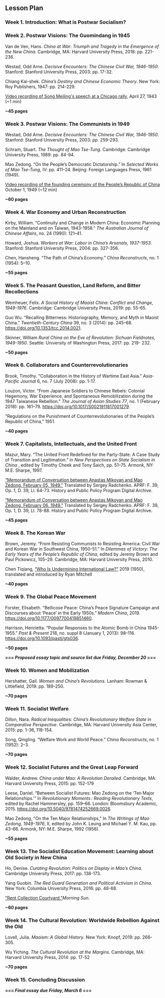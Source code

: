 ## Lesson Plan

### Week 1. Introduction: What is Postwar Socialism?

### Week 2. Postwar Visions: The Guomindang in 1945

Van de Ven, Hans. _China at War: Triumph and Tragedy in the Emergence of the New China._ Cambridge, MA: Harvard University Press, 2018: pp. 221-236.

Westad, Odd Arne. _Decisive Encounters: The Chinese Civil War, 1946-1950_. Stanford: Stanford University Press, 2003: pp. 17-32.

Chiang Kai-shek. _China’s Destiny and Chinese Economic Theory_. New York: Roy Publishers, 1947: pp. 214-229.

[Video recording of Song Meiling's speech at a Chicago rally](https://www.youtube.com/watch?v=PNn3Hmjl08M), April 27, 1943 (~1 min)

**~45 pages**

### Week 3. Postwar Visions: The Communists in 1949

Westad, Odd Arne. _Decisive Encounters: The Chinese Civil War, 1946-1950_. Stanford: Stanford University Press, 2003: pp. 259-293.

Schram, Stuart. _The Thought of Mao Tse-Tung._ Cambridge: Cambridge University Press, 1989: pp. 84-94.

Mao Zedong. “On the People’s Democratic Dictatorship.” In _Selected Works of Mao Tse-Tung_, IV: pp. 411–24. Beijing: Foreign Languages Press, 1961 (1949).

 [Video recording of the founding ceremony of the People’s Republic of China](https://www.youtube.com/watch?v=odomESBc2q8&t=329s) October 1, 1949 (~12 min)

**~60 pages**

### Week 4. War Economy and Urban Reconstruction

Kirby, William. “Continuity and Change in Modern China: Economic Planning on the Mainland and on Taiwan, 1943-1958.” _The Australian Journal of Chinese Affairs_, no. 24 (1990): 121–41.

Howard, Joshua. _Workers at War: Labor in China’s Arsenals, 1937-1953_. Stanford: Stanford University Press, 2004: pp. 327-356.

Chen, Hansheng. “The Path of China’s Economy.” _China Reconstructs_, no. 1 (1954): 5–10.

**~55 pages**

### Week 5. The Peasant Question, Land Reform, and Bitter Recollections

Wemheuer, Felix. _A Social History of Maoist China: Conflict and Change, 1949-1976_. Cambridge: Cambridge University Press, 2019: pp. 55-65.

Guo Wu. “Recalling Bitterness: Historiography, Memory, and Myth in Maoist China.” _Twentieth-Century China_ 39, no. 3 (2014): pp. 245–68. <https://doi.org/10.1353/tcc.2014.0021>.

Skinner, William _Rural China on the Eve of Revolution: Sichuan Fieldnotes, 1949-1950_. Seattle: University of Washington Press, 2017: pp. 219- 232.

**~50 pages**

### Week 6. Collaborators and Counterrevolutionaries

Brook, Timothy. “Collaboration in the History of Wartime East Asia.” _Asia-Pacific Journal_ 6, no. 7 (July 2008): pp. 1-17.

Louzon, Victor. “From Japanese Soldiers to Chinese Rebels: Colonial Hegemony, War Experience, and Spontaneous Remobilization during the 1947 Taiwanese Rebellion.” _The Journal of Asian Studies 77_, no. 1 (February 2018): pp. 161–79. <https://doi.org/10.1017/S0021911817001279>.

"Regulations on the Punishment of Counterrevolutionaries of the People’s Republic of China," 1951.

**~40 pages**

### Week 7. Capitalists, Intellectuals, and the United Front

Mazur, Mary. “The United Front Redefined for the Party-State: A Case Study of Transition and Legitimation.” in _New Perspectives on State Socialism in China_ , edited by Timothy Cheek and Tony Saich, pp. 51–75. Armonk, NY: M.E. Sharpe, 1997.

[“Memorandum of Conversation between Anastas Mikoyan and Mao Zedong, February 05, 1949.”](http://digitalarchive.wilsoncenter.org/document/113322) Translated by Sergey Radchenko. APRF: F. 39, Op. 1, D. 39, Ll. 64-73. History and Public Policy Program Digital Archive.

[“Memorandum of Conversation between Anastas Mikoyan and Mao Zedong, February 06, 1949.”](http://digitalarchive.wilsoncenter.org/document/113352) Translated by Sergey Radchenko. APRF: F. 39, Op. 1, D. 39, Ll. 78-88. History and Public Policy Program Digital Archive.

**~45 pages**

### Week 8. The Korean War

Brown, Jeremy. “From Resisting Communists to Resisting America: Civil War and Korean War in Southwest China, 1950-51.” In _Dilemmas of Victory: The Early Years of the People’s Republic of China_, edited by Jeremy Brown and Paul Pickowicz, 105–29. Cambridge, MA: Harvard University Press, 2010.

Chen Tiqiang, [“Who Is Undermining International Law?”](https://legalform.blog/2019/03/05/the-korean-war-and-the-ontology-of-intervention-chen-tiqiangs-who-is-undermining-international-law-1950-ryan-mitchell/) 2019 (1950), translated and introduced by Ryan Mitchell

**~40 pages**

### Week 9. The Global Peace Movement

Forster, Elisabeth. “Bellicose Peace: China’s Peace Signature Campaign and Discourses about ‘Peace’ in the Early 1950s.” _Modern China_, 2019. <https://doi.org/10.1177/0097700419851460>.

Harrison, Henrietta. “Popular Responses to the Atomic Bomb in China 1945-1955.” _Past & Present_ 218, no. suppl 8 (January 1, 2013): 98–116. <https://doi.org/10.1093/pastj/gts036>.

**~50 pages**

**=== _Proposed essay topic and source list due Friday, December 20_ ===**

### Week 10. Women and Mobilization

Hershatter, Gail. _Women and China’s Revolutions._ Lanham: Rowman & Littlefield, 2019: pp. 189-250.

**~70 pages**

### Week 11. Socialist Welfare

Dillon, Nara. _Radical Inequalities: China’s Revolutionary Welfare State in Comparative Perspective_. Cambridge, MA: Harvard University Asia Center, 2015: pp. 1-36, 118-154.

Song, Qingling. “Welfare Work and World Peace.” _China Reconstructs_, no. 1 (1952): 2–3.

**~70 pages**

### Week 12. Socialist Futures and the Great Leap Forward

Walder, Andrew. _China under Mao: A Revolution Derailed_. Cambridge, MA: Harvard University Press, 2015: pp. 152-179

Leese, Daniel. “Between Socialist Futures: Mao Zedong on the ‘Ten Major Relationships.’” In _Revolutionary Moments : Reading Revolutionary Texts_, edited by Rachel Hammersley, pp. 159–66. London: Bloomsbury Academic, 2015. <https://doi.org/10.5040/9781474252669.0026>.

Mao Zedong, "On the Ten Major Relationships," In _The Writings of Mao Zedong, 1949-1976_, II, edited by John K. Leung and Michael Y. M. Kau, pp. 43–66. Armonk, NY: M.E. Sharpe, 1992 (1956).

**~55 pages**

### Week 13. The Socialist Education Movement: Learning about Old Society in New China

Ho, Denise. _Curating Revolution: Politics on Display in Mao’s China_. Cambridge University Press, 2017: pp. 138-173.

Yang Guobin. _The Red Guard Generation and Political Activism in China_. New York: Columbia University Press, 2016: pp. 48-68.

[“Rent Collection Courtyard.”](http://www.morningsun.org/stages/rent_courtyard.html)_Morning Sun_.

**~60 pages**

### Week 14. The Cultural Revolution: Worldwide Rebellion Against the Old

Lovell, Julia. _Maoism: A Global History_. New York: Knopf, 2019: pp. 266-305.

Wu Yiching. _The Cultural Revolution at the Margins_. Cambridge, MA: Harvard University Press, 2014: pp. 17-52

**~70 pages**

### Week 15. Concluding Discussion

**=== _Final essay due Friday, March 6_ ===**
